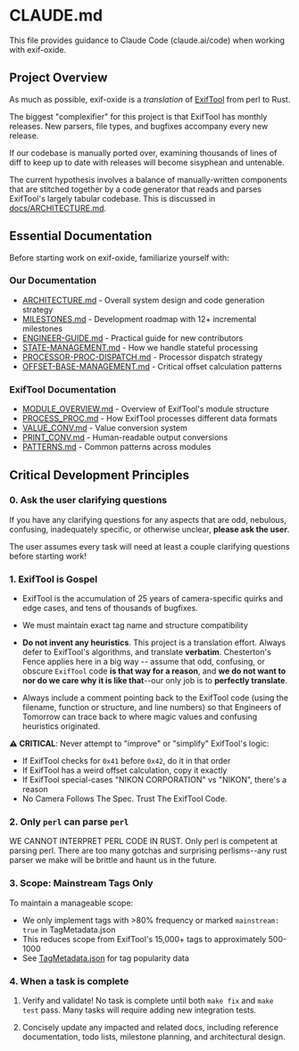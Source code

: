 # CLAUDE.md

This file provides guidance to Claude Code (claude.ai/code) when working with exif-oxide.

## Project Overview

As much as possible, exif-oxide is a _translation_ of [ExifTool](https://exiftool.org/) from perl to Rust.

The biggest "complexifier" for this project is that ExifTool has monthly
releases. New parsers, file types, and bugfixes accompany every new release.

If our codebase is manually ported over, examining thousands of lines of diff to
keep up to date with releases will become sisyphean and untenable.

The current hypothesis involves a balance of manually-written components that
are stitched together by a code generator that reads and parses ExifTool's
largely tabular codebase. This is discussed in [docs/ARCHITECTURE.md](docs/ARCHITECTURE.md).

## Essential Documentation

Before starting work on exif-oxide, familiarize yourself with:

### Our Documentation

- [ARCHITECTURE.md](docs/ARCHITECTURE.md) - Overall system design and code generation strategy
- [MILESTONES.md](docs/MILESTONES.md) - Development roadmap with 12+ incremental milestones
- [ENGINEER-GUIDE.md](docs/ENGINEER-GUIDE.md) - Practical guide for new contributors
- [STATE-MANAGEMENT.md](docs/STATE-MANAGEMENT.md) - How we handle stateful processing
- [PROCESSOR-PROC-DISPATCH.md](docs/PROCESSOR-PROC-DISPATCH.md) - Processor dispatch strategy
- [OFFSET-BASE-MANAGEMENT.md](docs/OFFSET-BASE-MANAGEMENT.md) - Critical offset calculation patterns

### ExifTool Documentation

- [MODULE_OVERVIEW.md](third-party/exiftool/doc/concepts/MODULE_OVERVIEW.md) - Overview of ExifTool's module structure
- [PROCESS_PROC.md](third-party/exiftool/doc/concepts/PROCESS_PROC.md) - How ExifTool processes different data formats
- [VALUE_CONV.md](third-party/exiftool/doc/concepts/VALUE_CONV.md) - Value conversion system
- [PRINT_CONV.md](third-party/exiftool/doc/concepts/PRINT_CONV.md) - Human-readable output conversions
- [PATTERNS.md](third-party/exiftool/doc/concepts/PATTERNS.md) - Common patterns across modules

## Critical Development Principles

### 0. Ask the user clarifying questions

If you have any clarifying questions for any aspects that are odd, nebulous,
confusing, inadequately specific, or otherwise unclear, **please ask the user**.

The user assumes every task will need at least a couple clarifying questions
before starting work!

### 1. ExifTool is Gospel

- ExifTool is the accumulation of 25 years of camera-specific quirks and edge
  cases, and tens of thousands of bugfixes.

- We must maintain exact tag name and structure compatibility

- **Do not invent any heuristics**. This project is a translation effort. Always
  defer to ExifTool's algorithms, and translate **verbatim**. Chesterton's Fence
  applies here in a big way -- assume that odd, confusing, or obscure `ExifTool`
  code **is that way for a reason**, and **we do not want to nor do we care why
  it is like that**--our only job is to **perfectly translate**.

- Always include a comment pointing back to the ExifTool code (using the
  filename, function or structure, and line numbers) so that Engineers of
  Tomorrow can trace back to where magic values and confusing heuristics
  originated.

**⚠️ CRITICAL**: Never attempt to "improve" or "simplify" ExifTool's logic:

- If ExifTool checks for `0x41` before `0x42`, do it in that order
- If ExifTool has a weird offset calculation, copy it exactly
- If ExifTool special-cases "NIKON CORPORATION" vs "NIKON", there's a reason
- No Camera Follows The Spec. Trust The ExifTool Code.

### 2. Only `perl` can parse `perl`

WE CANNOT INTERPRET PERL CODE IN RUST. Only perl is competent at parsing perl.
There are too many gotchas and surprising perlisms--any rust parser we make will
be brittle and haunt us in the future.

### 3. Scope: Mainstream Tags Only

To maintain a manageable scope:

- We only implement tags with >80% frequency or marked `mainstream: true` in TagMetadata.json
- This reduces scope from ExifTool's 15,000+ tags to approximately 500-1000
- See [TagMetadata.json](third-party/exiftool/doc/TagMetadata.json) for tag popularity data

### 4. When a task is complete

1. Verify and validate! No task is complete until both `make fix` and `make test`
   pass. Many tasks will require adding new integration tests.

2. Concisely update any impacted and related docs, including reference
   documentation, todo lists, milestone planning, and architectural design.
